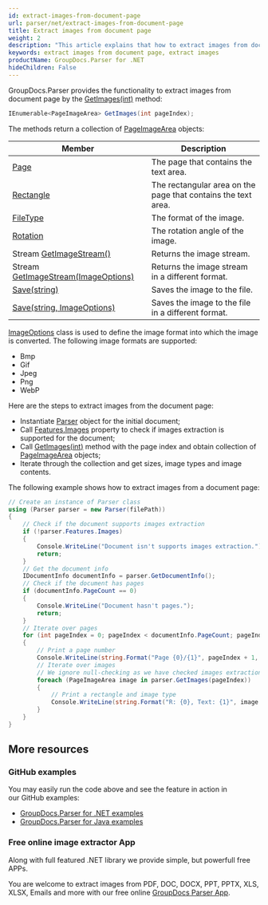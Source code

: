 ```yaml
---
id: extract-images-from-document-page
url: parser/net/extract-images-from-document-page
title: Extract images from document page
weight: 2
description: "This article explains that how to extract images from document page."
keywords: extract images from document page, extract images
productName: GroupDocs.Parser for .NET
hideChildren: False
---
```

GroupDocs.Parser provides the functionality to extract images from document page by the [GetImages(int)](https://apireference.groupdocs.com/net/parser/groupdocs.parser.parser/getimages/methods/2) method:

```csharp
IEnumerable<PageImageArea> GetImages(int pageIndex);
```

The methods return a collection of [PageImageArea](https://apireference.groupdocs.com/net/parser/groupdocs.parser.data/pageimagearea) objects:

| Member | Description |
| --- | --- |
| [Page](https://apireference.groupdocs.com/net/parser/groupdocs.parser.data/pagearea/properties/page) | The page that contains the text area. |
| [Rectangle](https://apireference.groupdocs.com/net/parser/groupdocs.parser.data/pagearea/properties/rectangle) | The rectangular area on the page that contains the text area. |
| [FileType](https://apireference.groupdocs.com/net/parser/groupdocs.parser.data/pageimagearea/properties/filetype) | The format of the image. |
| [Rotation](https://apireference.groupdocs.com/net/parser/groupdocs.parser.data/pageimagearea/properties/rotation) | The rotation angle of the image. |
| Stream [GetImageStream()](https://apireference.groupdocs.com/net/parser/groupdocs.parser.data/pageimagearea/methods/getimagestream) | Returns the image stream. |
| Stream [GetImageStream(ImageOptions)](https://apireference.groupdocs.com/net/parser/groupdocs.parser.data.pageimagearea/getimagestream/methods/1) | Returns the image stream in a different format. |
| [Save(string)](https://apireference.groupdocs.com/net/parser/groupdocs.parser.data/pageimagearea/methods/save) | Saves the image to the file. |
| [Save(string, ImageOptions)](https://apireference.groupdocs.com/net/parser/groupdocs.parser.data.pageimagearea/save/methods/1) | Saves the image to the file in a different format. |

[ImageOptions](https://apireference.groupdocs.com/net/parser/groupdocs.parser.options/imageoptions) class is used to define the image format into which the image is converted. The following image formats are supported:

*   Bmp
*   Gif
*   Jpeg
*   Png
*   WebP

Here are the steps to extract images from the document page:

*   Instantiate [Parser](https://apireference.groupdocs.com/net/parser/groupdocs.parser/parser) object for the initial document;
*   Call [Features.Images](https://apireference.groupdocs.com/net/parser/groupdocs.parser.options/features/properties/images) property to check if images extraction is supported for the document;
*   Call [GetImages(int)](https://apireference.groupdocs.com/net/parser/groupdocs.parser.parser/getimages/methods/2) method with the page index and obtain collection of [PageImageArea](https://apireference.groupdocs.com/net/parser/groupdocs.parser.data/pageimagearea) objects;
*   Iterate through the collection and get sizes, image types and image contents.

The following example shows how to extract images from a document page:

```csharp
// Create an instance of Parser class
using (Parser parser = new Parser(filePath))
{
    // Check if the document supports images extraction
    if (!parser.Features.Images)
    {
        Console.WriteLine("Document isn't supports images extraction.");
        return;
    }
    // Get the document info
    IDocumentInfo documentInfo = parser.GetDocumentInfo();
    // Check if the document has pages
    if (documentInfo.PageCount == 0)
    {
        Console.WriteLine("Document hasn't pages.");
        return;
    }
    // Iterate over pages
    for (int pageIndex = 0; pageIndex < documentInfo.PageCount; pageIndex++)
    {
        // Print a page number 
        Console.WriteLine(string.Format("Page {0}/{1}", pageIndex + 1, documentInfo.PageCount));
        // Iterate over images
        // We ignore null-checking as we have checked images extraction feature support earlier
        foreach (PageImageArea image in parser.GetImages(pageIndex))
        {
            // Print a rectangle and image type
            Console.WriteLine(string.Format("R: {0}, Text: {1}", image.Rectangle, image.FileType));
        }
    }
}
```

## More resources

### GitHub examples

You may easily run the code above and see the feature in action in our GitHub examples:

*   [GroupDocs.Parser for .NET examples](https://github.com/groupdocs-parser/GroupDocs.Parser-for-.NET)    
*   [GroupDocs.Parser for Java examples](https://github.com/groupdocs-parser/GroupDocs.Parser-for-Java)    

### Free online image extractor App

Along with full featured .NET library we provide simple, but powerfull free APPs.

You are welcome to extract images from PDF, DOC, DOCX, PPT, PPTX, XLS, XLSX, Emails and more with our free online [GroupDocs Parser App](https://products.groupdocs.app/parser).